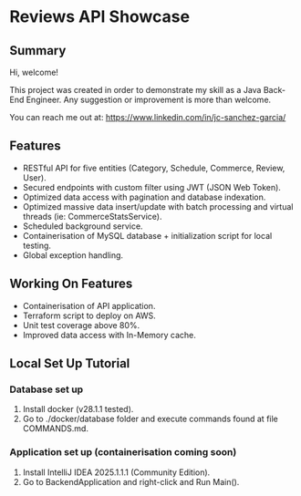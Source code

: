 # Reviews API Showcase
## Summary
Hi, welcome!

This project was created in order to demonstrate my skill as a Java Back-End Engineer. Any suggestion or improvement is more than welcome.

You can reach me out at: https://www.linkedin.com/in/jc-sanchez-garcia/

## Features
- RESTful API for five entities (Category, Schedule, Commerce, Review, User).
- Secured endpoints with custom filter using JWT (JSON Web Token).
- Optimized data access with pagination and database indexation.
- Optimized massive data insert/update with batch processing and virtual threads (ie: CommerceStatsService).
- Scheduled background service.
- Containerisation of MySQL database + initialization script for local testing.
- Global exception handling.

## Working On Features
- Containerisation of API application.
- Terraform script to deploy on AWS.
- Unit test coverage above 80%.
- Improved data access with In-Memory cache.

## Local Set Up Tutorial
### Database set up
1. Install docker (v28.1.1 tested).
2. Go to ./docker/database folder and execute commands found at file COMMANDS.md.
### Application set up (containerisation coming soon)
1. Install IntelliJ IDEA 2025.1.1.1 (Community Edition).
2. Go to BackendApplication and right-click and Run Main().